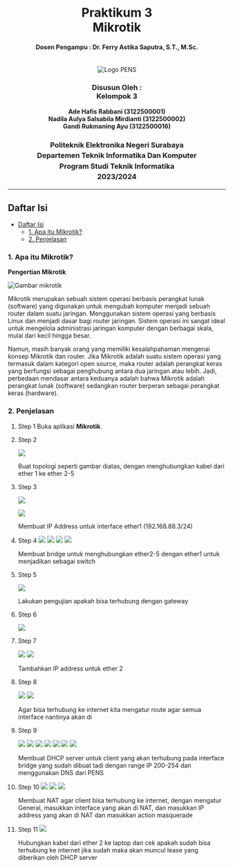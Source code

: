 <div align="center">
  <h1 style="text-align: center;font-weight: bold">Praktikum 3<br>Mikrotik</h1>
  <h4 style="text-align: center;">Dosen Pengampu : Dr. Ferry Astika Saputra, S.T., M.Sc.</h4>
</div>
<br />
<div align="center">
  <img src="../image/LogoPens.png" alt="Logo PENS">
  <h3 style="text-align: center;">Disusun Oleh : <br>Kelompok 3</h3>
  <p style="text-align: center;">
    <strong>Ade Hafis Rabbani (3122500001)</strong><br>
    <strong>Nadila Aulya Salsabila Mirdianti (3122500002)</strong><br>
    <strong>Gandi Rukmaning Ayu (3122500016)</strong>
  </p>

<h3 style="text-align: center;line-height: 1.5">Politeknik Elektronika Negeri Surabaya<br>Departemen Teknik Informatika Dan Komputer<br>Program Studi Teknik Informatika<br>2023/2024</h3>
  <hr>
</div>

## Daftar Isi

- [Daftar Isi](#daftar-isi)
    - [1. Apa itu Mikrotik?](#1-apa-itu-mikrotik)
    - [2. Penjelasan](#2-penjelasan)


### 1. Apa itu Mikrotik?
**Pengertian Mikrotik**

![Gambar mikrotik](images/mikrotik.jpg)

Mikrotik merupakan sebuah sistem operasi berbasis perangkat lunak (software) yang digunakan untuk mengubah komputer menjadi sebuah router dalam suatu jaringan. Menggunakan sistem operasi yang berbasis Linux dan menjadi dasar bagi router jaringan. Sistem operasi ini sangat ideal untuk mengelola administrasi jaringan komputer dengan berbagai skala, mulai dari kecil hingga besar.

Namun, masih banyak orang yang memiliki kesalahpahaman mengenai konsep Mikrotik dan router. Jika Mikrotik adalah suatu sistem operasi yang termasuk dalam kategori open source, maka router adalah perangkat keras yang berfungsi sebagai penghubung antara dua jaringan atau lebih. Jadi, perbedaan mendasar antara keduanya adalah bahwa Mikrotik adalah perangkat lunak (software) sedangkan router berperan sebagai perangkat keras (hardware).


### 2. Penjelasan
1. Step 1 
    Buka aplikasi **Mikrotik**.

2. Step 2

    ![](images/topologi.jpg)

    Buat topologi seperti gambar diatas, dengan menghubungkan kabel dari ether 1 ke ether 2-5

3. Step 3

   ![](images/3.jpg)

   ![](images/1.jpg)

    Membuat IP Address untuk interface ether1 (192.168.88.3/24)

3. Step 4
   ![](images/4.jpg)
   ![](images/6.jpg)
   ![](images/7.jpg)
   ![](images/9.jpg)

   Membuat bridge untuk menghubungkan ether2-5 dengan ether1 untuk menjadikan sebagai switch

4. Step 5

   ![](images/5.jpg)

   Lakukan pengujian apakah bisa terhubung dengan gateway

5. Step 6

   ![](images/8.jpg)

6.  Step 7

    ![](images/10.jpg)
    ![](images/11.jpg)

    Tambahkan IP address untuk ether 2

7.  Step 8

    ![](images/12.jpg)
    ![](images/14.jpg)

    Agar bisa terhubung ke internet kita mengatur route agar semua interface nantinya akan di

8.  Step 9

    ![](images/15.jpg)
    ![](images/16.jpg)
    ![](images/17.jpg)
    ![](images/18.jpg)
    ![](images/19.jpg)
    ![](images/20.jpg)
    ![](images/21.jpg)

    Membuat DHCP server untuk client yang akan terhubung pada interface bridge yang sudah dibuat tadi dengan range IP 200-254 dan menggunakan DNS dari PENS


9.  Step 10
    ![](images/22.jpg)
    ![](images/23.jpg)
    ![](images/24.jpg)

    Membuat NAT agar client bisa terhubung ke internet, dengan mengatur General, masukkan interface yang akan di NAT, dan masukkan IP address yang akan di NAT dan masukkan action masquerade

10. Step 11
    ![](images/25.jpg)

    Hubungkan kabel dari ether 2 ke laptop dan cek apakah sudah bisa terhubung ke internet
    jika sudah maka akan muncul lease yang diberikan oleh DHCP server